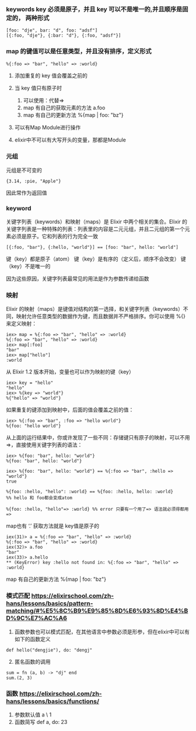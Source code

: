 ### keywords key 必须是原子，并且 key 可以不是唯一的,并且顺序是固定的， 两种形式

```
[foo: "dje", bar: "d", foo: "adsf"]
[{:foo, "dje"}, {:bar: "d"}, {:foo, "adsf"}]
```

### map 的键值可以是任意类型，并且没有排序，定义形式

```
%{:foo => "bar", "hello" => :world}
```

1.  添加重复的 key 值会覆盖之前的
2.  当 key 值只有原子时
    1.  可以使用：代替=>
    2.  map 有自己的获取元素的方法 a.foo
    3.  map 有自己的更新方法 %{map | foo: "bz"}

1. 可以有Map Module进行操作
2. elixir中不可以有大写开头的变量，那都是Module


### 元组
元组是不可变的
```
{3.14, :pie, "Apple"}
```

因此常作为返回值

### keyword
关键字列表（keywords）和映射（maps）是 Elixir 中两个相关的集合。Elixir 的关键字列表是一种特殊的列表：列表里的内容是二元元组，并且二元组的第一个元素必须是原子。它和列表的行为完全一致
```
[{:foo, "bar"}, {:hello, "world"}] == [foo: "bar", hello: "world"]
```
键（key）都是原子（atom）
键（key）是有序的（定义后，顺序不会改变）
键（key）不是唯一的

因为这些原因，关键字列表最常见的用法是作为参数传递给函数

### 映射
Elixir 的映射（maps）是键值对结构的第一选择，和关键字列表（keywords）不同，映射允许任意类型的数据作为键，而且数据并不严格排序。你可以使用 %{} 来定义映射：
```
iex> map = %{:foo => "bar", "hello" => :world}
%{:foo => "bar", "hello" => :world}
iex> map[:foo]
"bar"
iex> map["hello"]
:world
```

从 Elixir 1.2 版本开始，变量也可以作为映射的键（key）
```
iex> key = "hello"
"hello"
iex> %{key => "world"}
%{"hello" => "world"}
```

如果重复的键添加到映射中，后面的值会覆盖之前的值：
```
iex> %{:foo => "bar", :foo => "hello world"}
%{foo: "hello world"}
```

从上面的运行结果中，你或许发现了一些不同：存储键只有原子的映射，可以不用 =>，直接使用关键字列表的语法：

```
iex> %{foo: "bar", hello: "world"}
%{foo: "bar", hello: "world"}

iex> %{foo: "bar", hello: "world"} == %{:foo => "bar", :hello => "world"}
true
```

```
%{foo: :hello, "hello": :world} == %{foo: :hello, hello: :world}
%% hello 和 foo都会变成atom

%{foo: :hello, "hello"=> :world} %% error 只要有一个用了=> 语法就必须得都用 =>
```

map也有 ‘.’ 获取方法就是 key值是原子的
```
iex(31)> a = %{:foo => "bar", "hello" => :world}
%{:foo => "bar", "hello" => :world}
iex(32)> a.foo
"bar"
iex(33)> a.hello
** (KeyError) key :hello not found in: %{:foo => "bar", "hello" => :world}
```

map 有自己的更新方法 %{map | foo: "bz"}

### 模式匹配 https://elixirschool.com/zh-hans/lessons/basics/pattern-matching/#%E5%8C%B9%E9%85%8D%E6%93%8D%E4%BD%9C%E7%AC%A6

1. 函数参数也可以模式匹配，在其他语言中参数必须是形参，但在elixir中可以有如下的函数定义
```
def hello("dengjie"), do: "dengj"
```
2. 匿名函数的调用
```
sum = fn (a, b) -> "dj" end
sum.(2, 3)
```
### 函数 https://elixirschool.com/zh-hans/lessons/basics/functions/

1. 参数默认值 a \\ 1
2. 函数简写 def a, do: 23